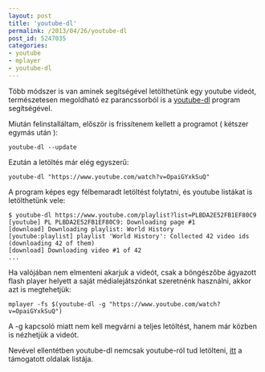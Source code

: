 ```yaml
---
layout: post
title: 'youtube-dl'
permalink: /2013/04/26/youtube-dl
post_id: 5247035
categories: 
- youtube
- mplayer
- youtube-dl
---
```


Több módszer is van aminek segítségével letölthetünk egy youtube videót, természetesen megoldható ez parancssorból is a 
[youtube-dl](http://rg3.github.io/youtube-dl/) program segítségével.

Miután felinstalláltam, először is frissítenem kellett a programot ( kétszer egymás után ):

```
youtube-dl --update
```

Ezután a letöltés már elég egyszerű:

```
youtube-dl "https://www.youtube.com/watch?v=OpaiGYxkSuQ"
```

A program képes egy félbemaradt letöltést folytatni, és youtube listákat is letölthetünk vele:

```
$ youtube-dl https://www.youtube.com/playlist?list=PLBDA2E52FB1EF80C9
[youtube] PL PLBDA2E52FB1EF80C9: Downloading page #1
[download] Downloading playlist: World History
[youtube:playlist] playlist 'World History': Collected 42 video ids (downloading 42 of them)
[download] Downloading video #1 of 42
...
```



Ha valójában nem elmenteni akarjuk a videót, csak a böngészőbe ágyazott flash player helyett a saját médialejátszónkat szeretnénk használni, akkor azt is megtehetjük:

```
mplayer -fs $(youtube-dl -g "https://www.youtube.com/watch?v=OpaiGYxkSuQ")
```

A -g kapcsoló miatt nem kell megvárni a teljes letöltést, hanem már közben is nézhetjük a videót.

Nevével ellentétben youtube-dl nemcsak youtube-ról tud letölteni, 
[itt](http://rg3.github.io/youtube-dl/documentation.html#d4) a támogatott oldalak listája.